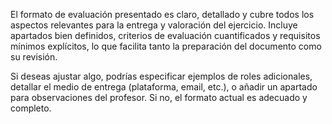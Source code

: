 El formato de evaluación presentado es claro, detallado y cubre todos los aspectos relevantes para la entrega y valoración del ejercicio. Incluye apartados bien definidos, criterios de evaluación cuantificados y requisitos mínimos explícitos, lo que facilita tanto la preparación del documento como su revisión.

Si deseas ajustar algo, podrías especificar ejemplos de roles adicionales, detallar el medio de entrega (plataforma, email, etc.), o añadir un apartado para observaciones del profesor. Si no, el formato actual es adecuado y completo.
